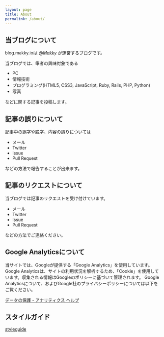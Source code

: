```yaml
---
layout: page
title: About
permalink: /about/
---
```


## 当ブログについて
blog.makky.ioは
[@_Makky_](http:/example.com)
が運営するブログです。

当ブログでは、筆者の興味対象である

- PC
- 情報技術
- プログラミング(HTML5, CSS3, JavaScript, Ruby, Rails, PHP, Python)
- 写真

などに関する記事を投稿します。

## 記事の誤りについて
記事中の誤字や脱字、内容の誤りについては

- メール
- Twitter
- Issue
- Pull Request

などの方法で報告することが出来ます。

## 記事のリクエストについて
当ブログでは記事のリクエストを受け付けています。

- メール
- Twitter
- Issue
- Pull Request

などの方法でご連絡ください。

## Google Analyticsについて
当サイトでは、Googleが提供する「Google Analytics」を使用しています。Google Analyticsは、サイトの利用状況を解析するため、「Cookie」を使用しています。収集される情報はGoogleのポリシーに基づいて管理されます。
Google Analyticsについて、およびGoogle社のプライバシーポリシーについては以下をご覧ください。

[データの保護 - アナリティクス ヘルプ](https://support.google.com/analytics/answer/6004245?hl=ja)

## スタイルガイド
[styleguide](/styleguide/)
